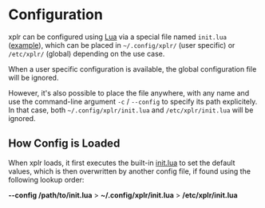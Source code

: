 Configuration
=============

xplr can be configured using [Lua](https://www.lua.org/) via a special file
named `init.lua`
([example](https://github.com/sayanarijit/xplr/blob/main/src/init.lua)), which
can be placed in `~/.config/xplr/` (user specific) or `/etc/xplr/` (global)
depending on the use case.

When a user specific configuration is available, the global configuration file
will be ignored.

However, it's also possible to place the file anywhere, with any name and use
the command-line argument `-c` / `--config` to specify its path explicitely. In
that case, both `~/.config/xplr/init.lua` and `/etc/xplr/init.lua` will be
ignored.


How Config is Loaded
--------------------

When xplr loads, it first executes the built-in
[init.lua](https://github.com/sayanarijit/xplr/blob/main/src/init.lua) to set
the default values, which is then overwritten by another config file, if found
using the following lookup order:

**--config /path/to/init.lua** > **~/.config/xplr/init.lua** > **/etc/xplr/init.lua**
